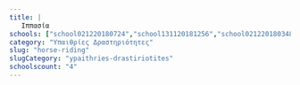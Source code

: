 ```yaml
---
title: |
   Ιππασία
schools: ["school021220180724","school131120181256","school021220180348","school021220180403","school131120181158","school131120181212","school021220180417","school131120181227","school021220180432","school021220180500","school131120181241","school021220180515","school131120181324"]
category: "Υπαιθρίες Δραστηριότητες"
slug: "horse-riding"
slugCategory: "ypaithries-drastiriotites"
schoolscount: "4"
---
```


